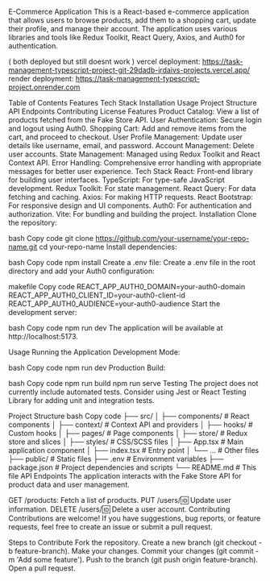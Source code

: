 E-Commerce Application
This is a React-based e-commerce application that allows users to browse products, add them to a shopping cart, update their profile, and manage their account. The application uses various libraries and tools like Redux Toolkit, React Query, Axios, and Auth0 for authentication.

( both deployed but still doesnt work )
vercel deployment: https://task-management-typescript-project-git-29dadb-jrdaivs-projects.vercel.app/
render deployment: https://task-management-typescript-project.onrender.com


Table of Contents
Features
Tech Stack
Installation
Usage
Project Structure
API Endpoints
Contributing
License
Features
Product Catalog: View a list of products fetched from the Fake Store API.
User Authentication: Secure login and logout using Auth0.
Shopping Cart: Add and remove items from the cart, and proceed to checkout.
User Profile Management: Update user details like username, email, and password.
Account Management: Delete user accounts.
State Management: Managed using Redux Toolkit and React Context API.
Error Handling: Comprehensive error handling with appropriate messages for better user experience.
Tech Stack
React: Front-end library for building user interfaces.
TypeScript: For type-safe JavaScript development.
Redux Toolkit: For state management.
React Query: For data fetching and caching.
Axios: For making HTTP requests.
React Bootstrap: For responsive design and UI components.
Auth0: For authentication and authorization.
Vite: For bundling and building the project.
Installation
Clone the repository:

bash
Copy code
git clone https://github.com/your-username/your-repo-name.git
cd your-repo-name
Install dependencies:

bash
Copy code
npm install
Create a .env file: Create a .env file in the root directory and add your Auth0 configuration:

makefile
Copy code
REACT_APP_AUTH0_DOMAIN=your-auth0-domain
REACT_APP_AUTH0_CLIENT_ID=your-auth0-client-id
REACT_APP_AUTH0_AUDIENCE=your-auth0-audience
Start the development server:

bash
Copy code
npm run dev
The application will be available at http://localhost:5173.

Usage
Running the Application
Development Mode:

bash
Copy code
npm run dev
Production Build:

bash
Copy code
npm run build
npm run serve
Testing
The project does not currently include automated tests. Consider using Jest or React Testing Library for adding unit and integration tests.

Project Structure
bash
Copy code
├── src/
│   ├── components/      # React components
│   ├── context/         # Context API and providers
│   ├── hooks/           # Custom hooks
│   ├── pages/           # Page components
│   ├── store/           # Redux store and slices
│   ├── styles/          # CSS/SCSS files
│   ├── App.tsx          # Main application component
│   ├── index.tsx        # Entry point
│   └── ...              # Other files
├── public/              # Static files
├── .env                 # Environment variables
├── package.json         # Project dependencies and scripts
└── README.md            # This file
API Endpoints
The application interacts with the Fake Store API for product data and user management.

GET /products: Fetch a list of products.
PUT /users/:id: Update user information.
DELETE /users/:id: Delete a user account.
Contributing
Contributions are welcome! If you have suggestions, bug reports, or feature requests, feel free to create an issue or submit a pull request.

Steps to Contribute
Fork the repository.
Create a new branch (git checkout -b feature-branch).
Make your changes.
Commit your changes (git commit -m 'Add some feature').
Push to the branch (git push origin feature-branch).
Open a pull request.
